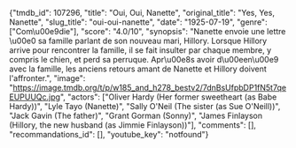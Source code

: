 {"tmdb_id": 107296, "title": "Oui, Oui, Nanette", "original_title": "Yes, Yes, Nanette", "slug_title": "oui-oui-nanette", "date": "1925-07-19", "genre": ["Com\u00e9die"], "score": "4.0/10", "synopsis": "Nanette envoie une lettre \u00e0 sa famille parlant de son nouveau mari, Hillory. Lorsque Hillory arrive pour rencontrer la famille, il se fait insulter par chaque membre, y compris le chien, et perd sa perruque. Apr\u00e8s avoir d\u00een\u00e9 avec la famille, les anciens retours amant de Nanette et Hillory doivent l'affronter.", "image": "https://image.tmdb.org/t/p/w185_and_h278_bestv2/7dnBsUfpbDP1fN5t7qeEUPUUQc.jpg", "actors": ["Oliver Hardy (Her former sweetheart (as Babe Hardy))", "Lyle Tayo (Nanette)", "Sally O'Neil (The sister (as Sue O'Neill))", "Jack Gavin (The father)", "Grant Gorman (Sonny)", "James Finlayson (Hillory, the new husband (as Jimmie Finlayson))"], "comments": [], "recommandations_id": [], "youtube_key": "notfound"}